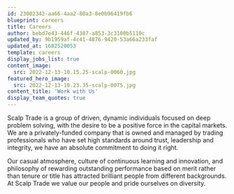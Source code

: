 ```yaml
---
id: 23002342-aa66-4aa2-80a3-8e0b96419fb6
blueprint: careers
title: Careers
author: bebd7e43-446f-4387-a853-3c3100b5110c
updated_by: 9b1959af-4c41-4876-9420-53a66a233faf
updated_at: 1682520053
template: careers
display_jobs_list: true
content_image:
  src: 2022-12-13-10.15.25-scalp-0060.jpg
featured_hero_image:
  src: 2022-12-13-10.23.35-scalp-0075.jpg
content_title: 'Work with Us'
display_team_quotes: true
---
```

Scalp Trade is a group of driven, dynamic individuals focused on deep problem solving, with the desire to be a positive force in the capital markets. We are a privately-funded company that is owned and managed by trading professionals who have set high standards around trust, leadership and integrity, we have an absolute commitment to doing it right.

Our casual atmosphere, culture of continuous learning and innovation, and philosophy of rewarding outstanding performance based on merit rather than tenure or title has attracted brilliant people from different backgrounds. At Scalp Trade we value our people and pride ourselves on diversity.